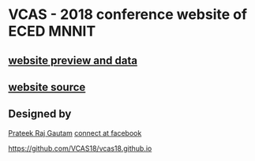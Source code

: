 # VCAS - 2018 conference website of ECED MNNIT

## [website preview and data](http://vcas18.github.io)
## [website source](https://github.com/VCAS18/vcas18.github.io)
## Designed by
[Prateek Raj Gautam](mailto:prateekrajgautam@gmail.com)
[connect at facebook](htto://fb.com/prateekrajgatuam)

https://github.com/VCAS18/vcas18.github.io